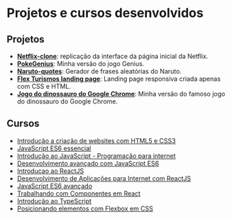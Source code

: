 # Projetos e cursos desenvolvidos

## Projetos

- [**Netflix-clone**](https://github.com/gustavogod/netflix-clone): replicação da interface da página inicial da Netflix.
- [**PokeGenius**](https://github.com/gustavogod/pokegenius): Minha versão do jogo Genius.
- [**Naruto-quotes**](https://github.com/gustavogod/naturo-quotes): Gerador de frases aleatórias do Naruto.
- [**Flex Turismos landing page**](https://github.com/gustavogod/flexbox-landing-page): Landing page responsiva criada apenas com CSS e HTML.
- [**Jogo do dinossauro do Google Chrome**](https://github.com/gustavogod/dino-game): Minha versão do famoso jogo do dinossauro do Google Chrome.



## Cursos

- [Introdução a criação de websites com HTML5 e CSS3](https://github.com/gustavogod/DIO-bootcamps/tree/master/Curso%20React%20LocalizaLabs/HTML5%20e%20CSS3)
- [JavaScript ES6 essencial](https://github.com/gustavogod/DIO-bootcamps/tree/master/Curso%20React%20LocalizaLabs/Introdução%20ao%20JS%20ES6)
- [Introdução ao JavaScript - Programação para internet](https://github.com/gustavogod/DIO-bootcamps/tree/master/Curso%20React%20LocalizaLabs/Introdução%20ao%20JS)
- [Desenvolvimento avançado com JavaScript ES6](https://github.com/gustavogod/DIO-bootcamps/tree/master/Curso%20React%20LocalizaLabs/JS%20ES6%20avançado)
- [Introducao ao ReactJS](https://github.com/gustavogod/DIO-bootcamps/tree/master/Curso%20React%20LocalizaLabs/Introducao%20ao%20ReactJS)
- [Desenvolvimento de Aplicações para Internet com ReactJS](https://github.com/gustavogod/DIO-bootcamps/tree/master/Curso%20React%20LocalizaLabs/Desenvolvimento%20de%20Aplicações%20para%20Internet%20com%20ReactJS)
- [JavaScript ES6 avançado](https://github.com/gustavogod/DIO-bootcamps/tree/master/Curso%20React%20LocalizaLabs/JS%20ES6%20avançado)
- [Trabalhando com Componentes em React](https://github.com/gustavogod/DIO-bootcamps/tree/master/Curso%20React%20LocalizaLabs/Trabalhando%20com%20Componentes%20em%20React)
- [Introdução ao TypeScript](https://github.com/gustavogod/DIO-bootcamps/tree/master/Eduzz%20Fullstack%20Developer%20React%20NodeJs/Introdução%20ao%20TypeScript)
- [Posicionando elementos com Flexbox em CSS](https://github.com/gustavogod/DIO-bootcamps/tree/master/Impulso%20React%20Web%20Developer/Posicionando%20elementos%20com%20Flexbox%20em%20CSS)
